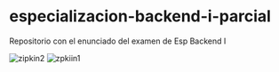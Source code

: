 # especializacion-backend-i-parcial

Repositorio con el enunciado del examen de Esp Backend I

![zipkin2](https://user-images.githubusercontent.com/71328769/231028257-049ae6ee-d17b-4663-86d1-e73f3f965ad4.png)
![zpkiin1](https://user-images.githubusercontent.com/71328769/231028331-ac1e0c34-77c5-4614-b428-5de35553a6f0.png)

